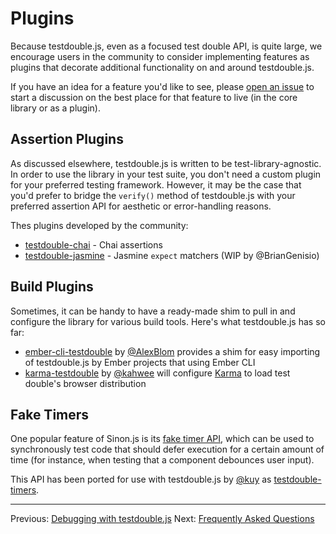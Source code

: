 # Plugins

Because testdouble.js, even as a focused test double API, is quite large, we
encourage users in the community to consider implementing features as plugins
that decorate additional functionality on and around testdouble.js.

If you have an idea for a feature you'd like to see, please [open an
issue](https://github.com/testdouble/testdouble.js/issues/new) to start a
discussion on the best place for that feature to live (in the core library or
as a plugin).

## Assertion Plugins

As discussed elsewhere, testdouble.js is written to be test-library-agnostic. In
order to use the library in your test suite, you don't need a custom plugin for
your preferred testing framework. However, it may be the case that you'd prefer
to bridge the `verify()` method of testdouble.js with your preferred assertion
API for aesthetic or error-handling reasons.

Thes plugins developed by the community:

* [testdouble-chai](https://github.com/basecase/testdouble-chai) - Chai assertions
* [testdouble-jasmine](https://github.com/testdouble/testdouble.js/issues/41) -
Jasmine `expect` matchers (WIP by @BrianGenisio)

## Build Plugins

Sometimes, it can be handy to have a ready-made shim to pull in and configure the 
library for various build tools. Here's what testdouble.js has so far:

* [ember-cli-testdouble](https://github.com/isleofcode/ember-cli-testdouble) by 
[@AlexBlom](https://github.com/AlexBlom) provides a shim for easy importing of 
testdouble.js by Ember projects that using Ember CLI
* [karma-testdouble](https://github.com/kahwee/karma-testdouble) by 
[@kahwee](https://github.com/kahwee) will configure 
[Karma](https://karma-runner.github.io) to load test double's browser
distribution

## Fake Timers

One popular feature of Sinon.js is its [fake timer
API](http://sinonjs.org/docs/#clock), which can be used to synchronously test
code that should defer execution for a certain amount of time (for instance, when
testing that a component debounces user input).

This API has been ported for use with testdouble.js by
[@kuy](https://github.com/kuy) as
[testdouble-timers](https://github.com/kuy/testdouble-timers).

***
Previous: [Debugging with testdouble.js](9-debugging.md)
Next: [Frequently Asked Questions](B-frequently-asked-questions.md)
